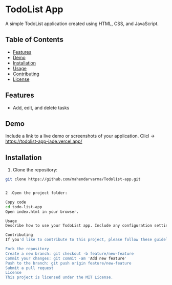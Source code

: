 
# TodoList App

A simple TodoList application created using HTML, CSS, and JavaScript.

## Table of Contents

- [Features](#features)
- [Demo](#demo)
- [Installation](#installation)
- [Usage](#usage)
- [Contributing](#contributing)
- [License](#license)

## Features
  
- Add, edit, and delete tasks


## Demo

Include a link to a live demo or screenshots of your application.
Clicl ->   https://todolist-app-jade.vercel.app/

## Installation

1. Clone the repository:

```bash
git clone https://github.com/mahendarvarma/Todolist-app.git


2 .Open the project folder:

Copy code
cd todo-list-app
Open index.html in your browser.

Usage
Describe how to use your TodoList app. Include any configuration settings, if necessary.

Contributing
If you'd like to contribute to this project, please follow these guidelines:

Fork the repository
Create a new branch: git checkout -b feature/new-feature
Commit your changes: git commit -am 'Add new feature'
Push to the branch: git push origin feature/new-feature
Submit a pull request
License
This project is licensed under the MIT License.
